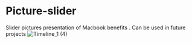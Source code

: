 # Picture-slider
Slider pictures presentation of Macbook benefits . Can be used in future projects 
![Timeline_1 (4)](https://user-images.githubusercontent.com/110101692/198364057-89fb7b13-5b41-4a7c-9573-1c7f501af1a4.gif)
